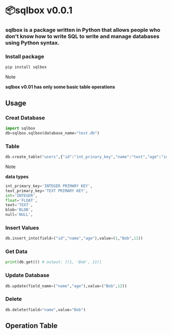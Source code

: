 # 📦sqlbox v0.0.1
### sqlbox is a package written in Python that allows people who don't know how to write SQL to write and manage databases using Python syntax.
### Install package
```py
pip install sqlbox
```
> [!NOTE]
> **sqlbox v0.01 has only some basic table operations**
## Usage
### Creat Database
```py
import sqlbox
db=sqlbox.sqlbox(database_name="test.db")
```
### Table
```py
db.create_table("users",{"id":"int_prinary_key","name":"text","age":"int"})
```
> [!NOTE]
> **data types**<br>
> ```py
> int_primary_key='INTEGER PRIMARY KEY', 
> text_primary_key='TEXT PRIMARY KEY',
> int='INTEGER',
> float='FLOAT',
> text='TEXT',
> blob='BLOB',
> null='NULL', 
### Insert Values
```py
db.insert_into(field=("id","name","age"),value=(1,"Bob",11))
```
### Get Data
```py
print(db.get()) # output: [(1, 'Bob', 11)]
```
### Update Database
```py
db.update(field_name=("name","age"),value=("Bob",12))
```
### Delete
```py
db.delete(field="name",value="Bob")
```
## Operation Table
